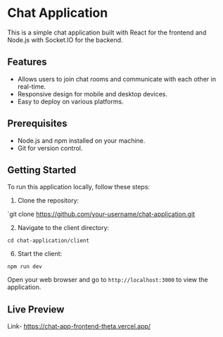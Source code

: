 # Chat Application

This is a simple chat application built with React for the frontend and Node.js with Socket.IO for the backend.

## Features

- Allows users to join chat rooms and communicate with each other in real-time.
- Responsive design for mobile and desktop devices.
- Easy to deploy on various platforms.

## Prerequisites

- Node.js and npm installed on your machine.
- Git for version control.

## Getting Started

To run this application locally, follow these steps:

1. Clone the repository:
   
`git clone https://github.com/your-username/chat-application.git

2. Navigate to the client directory:

`cd chat-application/client`

6. Start the client:

`npm run dev`

Open your web browser and go to `http://localhost:3000` to view the application.

## Live Preview

Link- https://chat-app-frontend-theta.vercel.app/


